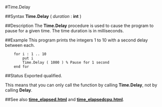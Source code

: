 
#Time.Delay

##Syntax
**Time.Delay** ( _duration_ : **int** )


##Description
The **Time.Delay** procedure is used to cause the program to pause for a given time. The time duration is in milliseconds.


##Example
This program prints the integers 1 to 10 with a second delay between each.

        for i : 1 .. 10
            put i
            Time.Delay ( 1000 ) % Pause for 1 second
        end for
##Status
Exported qualified.

This means that you can only call the function by calling **Time.Delay**, not by calling **Delay**.


##See also
**[time_elapsed.html](Time.Elapsed)** and **[time_elapsedcpu.html](Time.ElapsedCPU)**.

